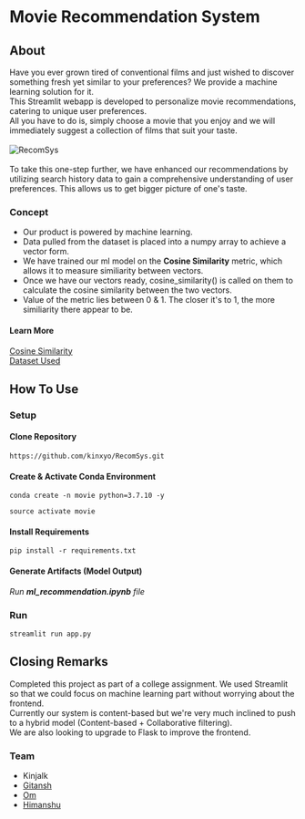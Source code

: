 # Movie Recommendation System

## About
Have you ever grown tired of conventional films and just wished to discover something fresh yet similar to your preferences?
We provide a machine learning solution for it.<br>
This Streamlit webapp is developed to personalize movie recommendations, catering to unique user preferences.<br>
All you have to do is, simply choose a movie that you enjoy and we will immediately suggest a collection of films that suit your taste.
<br>
<br>
![RecomSys](https://github.com/kinxyo/RecomSys/assets/90744941/8808a4a2-d8ab-4cf0-b668-ef04e6f7101d)
<br>
<br>
To take this one-step further, we have enhanced our recommendations by utilizing search history data to gain a comprehensive understanding of user preferences. This allows us to get bigger picture of one's taste.
### Concept
- Our product is powered by machine learning. 
- Data pulled from the dataset is placed into a numpy array to achieve a vector form.
- We have trained our ml model on the **Cosine Similarity** metric, which allows it to measure similiarity between vectors.
- Once we have our vectors ready, cosine_similarity() is called on them to calculate the cosine similarity between the two vectors.
- Value of the metric lies between 0 & 1. The closer it's to 1, the more similiarity there appear to be.

#### Learn More
[Cosine Similarity](https://www.learndatasci.com/glossary/cosine-similarity/)
<br>
[Dataset Used](https://www.kaggle.com/tmdb/tmdb-movie-metadata?select=tmdb_5000_movies.csv)

## How To Use

### Setup
#### Clone Repository
```
https://github.com/kinxyo/RecomSys.git
```
#### Create & Activate Conda Environment
```
conda create -n movie python=3.7.10 -y
```
```
source activate movie
```
#### Install Requirements
```
pip install -r requirements.txt
```
#### Generate Artifacts (Model Output)
_Run **ml_recommendation.ipynb** file_

### Run
```
streamlit run app.py
```

## Closing Remarks
Completed this project as part of a college assignment. We used Streamlit so that we could focus on machine learning part without worrying about the frontend.
<br>
Currently our system is content-based but we're very much inclined to push to a hybrid model (Content-based + Collaborative filtering).
<br>
We are also looking to upgrade to Flask to improve the frontend.
### Team
- Kinjalk 
- [Gitansh](https://github.com/Gitansh-Agarwal)
- [Om](https://github.com/Ashu-Pablo) 
- [Himanshu](https://github.com/xendai66)
